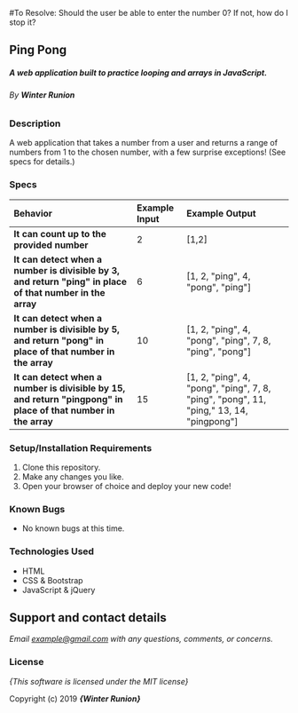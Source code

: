 #To Resolve:
Should the user be able to enter the number 0? If not, how do I stop it?

## Ping Pong

##### A web application built to practice looping and arrays in JavaScript.

###### By **Winter Runion**

### Description

A web application that takes a number from a user and returns a range of numbers from 1 to the chosen number, with a few surprise  exceptions! (See specs for details.)

### Specs
| Behavior | Example Input | Example Output |
| :-------------     | :------------- | :------------- |
| **It can count up to the provided number** | 2 | [1,2] |
| **It can detect when a number is divisible by 3, and return "ping" in place of that number in the array** | 6 | [1, 2, "ping", 4, "pong", "ping"] |
| **It can detect when a number is divisible by 5, and return "pong"  in place of that number in the array**| 10 | [1, 2, "ping", 4, "pong", "ping", 7, 8, "ping", "pong"] |
| **It can detect when a number is divisible by 15, and return "pingpong" in place of that number in the array**| 15 | [1, 2, "ping", 4, "pong", "ping", 7, 8, "ping", "pong", 11, "ping," 13, 14, "pingpong"] |

### Setup/Installation Requirements

1. Clone this repository.
2. Make any changes you like.
3. Open your browser of choice and deploy your new code!

### Known Bugs
* No known bugs at this time.

### Technologies Used
* HTML
* CSS & Bootstrap
* JavaScript & jQuery

## Support and contact details

_Email example@gmail.com with any questions, comments, or concerns._

### License

*{This software is licensed under the MIT license}*

Copyright (c) 2019 **_{Winter Runion}_**

